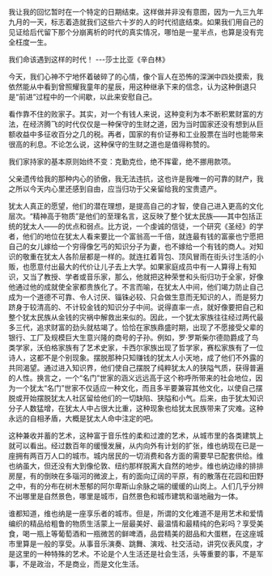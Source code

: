 我让我的回忆暂时在一个特定的日期结束。这样做并非没有意图，因为一九三九年九月的一天，标志着造就我们这些六十岁的人的时代彻底结束。如果我们用自己的见证给后代留下那个分崩离析的时代的真实情况，哪怕是一星半点，也算是没有完全枉度一生。

我们命该遇到这样的时代！ ---莎士比亚《辛白林》

今天，我们心神不宁地怀着破碎了的心情，像个盲人在恐怖的深渊中四处摸索，我依然能从中看到曾照耀我童年的星辰，用这种继承下来的信念，认为这种倒退只是“前进”过程中的一个间歇，以此来安慰自己。

看作靠不住的败家子。其实，对一个有钱人来说，这种变利为本不断积累财富的方法，在经济腾飞的时代仅仅是一种保守的生财之道，因为当时国家还没有想到从巨额收益中多征收百分之几的税。再者，国家的有价证券和工业股票在当时也能带来很高的利息。不论怎么说，这种保守的生财之道也是值得称赞的。

我们家持家的基本原则始终不变：克勤克俭，绝不挥霍，绝不挪用款项。

父亲遗传给我的那种内心的骄傲，我无法违抗，这也许是我唯一的可靠的财产，我之所以今天内心里还感到自由，应当归功于父亲留给我的宝贵遗产。

犹太人真正的愿望，他们的潜在理想，是提高自己的才智，使自己进入更高的文化层次。“精神高于物质”是他们的至理名言，这反映了整个犹太民族——其中包括正统的犹太人——的优点和弱点。比方说，一个虔诚的信徒，一个研究《圣经》的学者，他们的地位在犹太人看来要比一个富翁高一千倍，就连最有钱的富豪也宁愿把自己的女儿嫁给一个穷得像乞丐的知识分子为妻，也不嫁给一个有钱的商人。对知识的敬重在犹太人各阶层都是一样的。就连扛着背包、顶风冒雨在街头讨生活的小贩，也愿意付出最大的代价让儿子去上大学。如果家庭成员中有一人算得上有知识，又当了教授、学者或音乐家，那么，他就把这种荣誉和头衔归功于全家，好像他通过他的成就使全家都贵族化了。不言而喻，在犹太人中间，他们竭力防止自己成为一个道德不可靠、令人讨厌、锱铢必较、只会做生意而无知识的人，而是努力跻身于较清高的、不计较金钱的知识分子中间。说得直率一点，就好像要把自己和整个犹太民族从金钱的灾祸中解救出来似的。因此，一个犹太家族往往经过两代最多三代，追求财富的劲头就枯竭了。恰恰在家族鼎盛时期，出现了不愿接受父辈的银行、工厂及规模巨大生意兴隆的商号的子孙。例如，罗·罗斯柴尔德勋爵成了鸟类学家，沃伯格家族有了艺术史家，卡西尔家族出现了哲学家，赛松家族有了一位诗人，这都不是个别现象。摆脱那种只知赚钱的犹太人小天地，成了他们不外露的共同渴望。通过进入知识界，他们使自己摆脱了纯粹犹太人的狭隘气质，获得普遍的人性。换言之，一个“名门”世家的涵义远远高于这个称呼所带来的社会地位，因为一个犹太“名门”世家不仅适应一种文化，而且多半要兼容其他文化，以使自己摆脱或开始摆脱犹太人社区留给他们的一切缺陷、狭隘和小气。后来，由于犹太知识分子人数猛增，在犹太人中占很大比重，这种现象也给犹太民族带来了灾难。这种永远的自相矛盾，大概是犹太人命中注定的吧。

这种兼收并蓄的艺术，这种富于音乐性的柔和过渡的艺术，从城市里的各类建筑上就可以看出。经过数百年的缓慢发展，从内向外有计划的扩张，维也纳现在已是一座拥有两百万人口的城市。城内居民的一切消费和各方面的需要早已配套供给。维也纳虽大，但还没有大到像伦敦、纽约那样脱离大自然的地步。维也纳边缘的排排房屋，有的倒映在多瑙河的微波上，有的面向辽阔的平原，有的散落在花园和田野之中，有的分布在树木葱郁的阿尔卑斯山余脉之端的缓缓的山岗上。人们几乎分辨不出哪里是自然景色，哪里是城市，自然景色和城市建筑和谐地融为一体。

谁都知道，维也纳是一座享乐者的城市。但是，所谓的文化难道不是用艺术和爱情编织的精品给粗鲁的物质生活蒙上一层最美好、最温情和最精纯的色彩吗？享受美食，喝一瓶上等葡萄酒和一瓶微苦的鲜啤酒，品尝精美的甜品和大蛋糕，在这座城市里算是一般的享受。从事音乐演奏、跳舞、演戏、社交活动，讲究仪表风度，才是这里的一种特殊的艺术。不论是个人生活还是社会生活，头等重要的事，不是军事，不是政治，不是商业，而是文化生活。